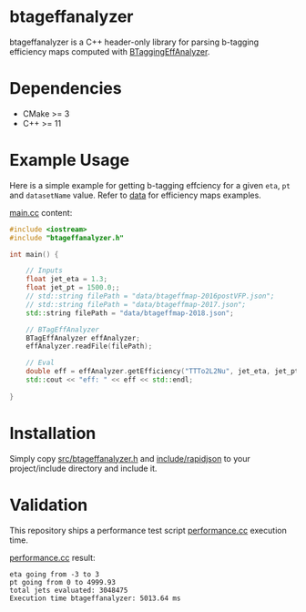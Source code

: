 # btageffanalyzer

btageffanalyzer is a C++ header-only library for parsing b-tagging efficiency maps computed with [BTaggingEffAnalyzer](https://github.com/gabrielmscampos/BTaggingEffAnalyzer).

# Dependencies

* CMake >= 3
* C++ >= 11

# Example Usage

Here is a simple example for getting b-tagging effciency for a given `eta`, `pt` and `datasetName` value. Refer to [data](data/) for efficiency maps examples.

[main.cc](examples/main.cc) content:
```cpp
#include <iostream>
#include "btageffanalyzer.h"

int main() {

    // Inputs
    float jet_eta = 1.3;
    float jet_pt = 1500.0;;
    // std::string filePath = "data/btageffmap-2016postVFP.json";
    // std::string filePath = "data/btageffmap-2017.json";
    std::string filePath = "data/btageffmap-2018.json";

    // BTagEffAnalyzer
    BTagEffAnalyzer effAnalyzer;
    effAnalyzer.readFile(filePath);

    // Eval
    double eff = effAnalyzer.getEfficiency("TTTo2L2Nu", jet_eta, jet_pt);
    std::cout << "eff: " << eff << std::endl;
    
}
```

# Installation

Simply copy [src/btageffanalyzer.h](src/btageffanalyzer.h) and [include/rapidjson](include/rapidjson) to your project/include directory and include it.

# Validation

This repository ships a performance test script [performance.cc](tests/performance.cc) execution time.

[performance.cc](tests/performance.cc) result:
```
eta going from -3 to 3
pt going from 0 to 4999.93
total jets evaluated: 3048475
Execution time btageffanalyzer: 5013.64 ms
```
